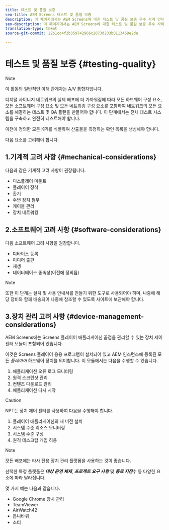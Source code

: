```yaml
---
title: 테스트 및 품질 보증
seo-title: AEM Screens 테스트 및 품질 보증
description: 이 페이지에서는 AEM Screens에 대한 테스트 및 품질 보증 우수 사례 안내서를 설명합니다.
seo-description: 이 페이지에서는 AEM Screens에 대한 테스트 및 품질 보증 우수 사례 안내서를 설명합니다.
translation-type: tm+mt
source-git-commit: 12b1cc4f2b359742966c2073d233b0113459e2de

---
```



# 테스트 및 품질 보증 {#testing-quality}

>[!NOTE]
>
>이 활동의 일반적인 이해 관계자는 A/V 통합자입니다.

디지털 사이니지 네트워크의 실제 배포에 더 가까워짐에 따라 모든 하드웨어 구성 요소, 모든 소프트웨어 구성 요소 및 모든 네트워킹 구성 요소를 포함하여 네트워크의 모든 요소를 해결하는 테스트 및 QA 플랜을 만들어야 합니다.
이 단계에서는 전체 테스트 시스템을 구축하고 완전히 테스트해야 합니다.

이전에 정의한 모든 KPI를 식별하여 산출물을 측정하는 확인 목록을 생성해야 합니다.

다음 요소를 고려해야 합니다.

## 1.기계적 고려 사항 {#mechanical-considerations}

다음과 같은 기계적 고려 사항이 권장됩니다.

* 디스플레이 마운트
* 플레이어 장착
* 환기
* 주변 장치 첨부
* 케이블 관리
* 장치 네트워킹

## 2.소프트웨어 고려 사항 {#software-considerations}

다음 소프트웨어 고려 사항을 권장합니다.

* 디바이스 등록
* 미디어 출판
* 재생
* 데이터베이스 종속성(이전에 정의됨)

>[!NOTE]
> 또한 이 단계는 설치 및 사용 안내서를 만들기 위한 도구로 사용되어야 하며, 나중에 해당 장비와 함께 배송되어 나중에 참조할 수 있도록 사이트에 보관해야 합니다.

## 3.장치 관리 고려 사항 {#device-management-considerations}


AEM Screens에는 Screens 플레이어 애플리케이션 끝점을 관리할 수 있는 장치 제어 센터 모듈이 포함되어 있습니다.

이것은 Screens 플레이어 응용 프로그램이 설치되어 있고 AEM 인스턴스에 등록된 모든 *플레이어* 하드웨어 장치를 의미합니다.
이 모듈에서는 다음을 수행할 수 있습니다.

1. 애플리케이션 오류 로그 모니터링
1. 원격 스크린샷 관리
1. 컨텐츠 다운로드 관리
1. 애플리케이션 다시 시작

>[!CAUTION]
> NPT는 장치 제어 센터를 사용하여 다음을 수행해야 합니다.
>
> 1. 플레이어 애플리케이션의 새 버전 설치
> 1. 시스템 수준 리소스 모니터링
> 1. 시스템 수준 구성
> 1. 원격 데스크탑 개입 허용



>[!NOTE]
> 모든 배포에는 타사 전용 장치 관리 플랫폼을 사용하는 것이 좋습니다.

선택한 특정 플랫폼은 ***대상 운영 체제***, ***프로젝트 요구 사항*** 및 ***종료 지점***&#x200B;수 등 다양한 요소에 따라 달라집니다.

몇 가지 예는 다음과 같습니다.

* Google Chrome 장치 관리
* TeamViewer
* AirWatch42
* 톱니바퀴
* 소티